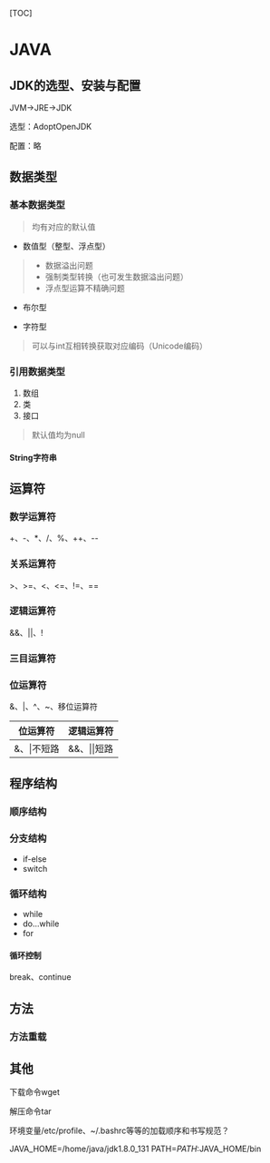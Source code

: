 [TOC]

# JAVA

## JDK的选型、安装与配置

JVM->JRE->JDK

选型：AdoptOpenJDK

配置：略

## 数据类型

### 基本数据类型

> 均有对应的默认值

- 数值型（整型、浮点型）

> - 数据溢出问题
> - 强制类型转换（也可发生数据溢出问题）
> - 浮点型运算不精确问题

- 布尔型

- 字符型

> 可以与int互相转换获取对应编码（Unicode编码）

### 引用数据类型

1. 数组
2. 类
3. 接口

> 默认值均为null

#### String字符串

## 运算符

### 数学运算符

+、-、*、/、%、++、--

### 关系运算符

\>、\>=、<、<=、!=、==

### 逻辑运算符

&&、||、!

### 三目运算符

### 位运算符

&、|、^、~、移位运算符

| 位运算符    | 逻辑运算符   |
| ----------- | ------------ |
| &、\|不短路 | &&、\|\|短路 |

## 程序结构

### 顺序结构

### 分支结构

- if-else
- switch

### 循环结构

- while
- do...while
- for

#### 循环控制

break、continue

## 方法

### 方法重载

## 其他

下载命令wget

解压命令tar

环境变量/etc/profile、~/.bashrc等等的加载顺序和书写规范？

JAVA_HOME=/home/java/jdk1.8.0_131
PATH=$PATH:$JAVA_HOME/bin
